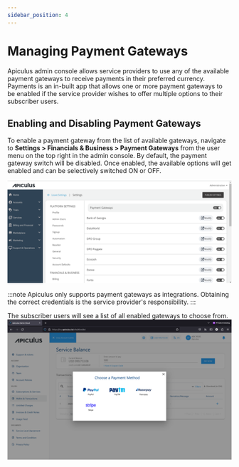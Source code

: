 ```yaml
---
sidebar_position: 4
---
```

# Managing Payment Gateways

Apiculus admin console allows service providers to use any of the available payment gateways to receive payments in their preferred currency. Payments is an in-built app that allows one or more payment gateways to be enabled if the service provider wishes to offer multiple options to their subscriber users.

## Enabling and Disabling Payment Gateways

To enable a payment gateway from the list of available gateways, navigate to **Settings > Financials & Business > Payment Gateways** from the user menu on the top right in the admin console. By default, the payment gateway switch will be disabled. Once enabled, the available options will get enabled and can be selectively switched ON or OFF.

![Enabling and Disabling Payment Gateways](img/ManagingPaymentGateways1.png)

:::note
Apiculus only supports payment gateways as integrations. Obtaining the correct credentials is the service provider's responsibility.
:::

The subscriber users will see a list of all enabled gateways to choose from.
![Enabling and Disabling Payment Gateways](img/ManagingPaymentGateways2.png)

